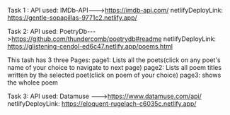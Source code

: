 Task 1 :
API used: IMDb-API--->https://imdb-api.com/
netlifyDeployLink: https://gentle-sopapillas-9771c2.netlify.app/

Task 2:
API used: PoetryDb--->https://github.com/thundercomb/poetrydb#readme
netlifyDeployLink: https://glistening-cendol-ed6c47.netlify.app/poems.html

This tash has 3 three Pages:
page1: Lists all the poets(click on any poet's name of your choice to navigate to next page)
page2: Lists all poem titles written by the selected poet(click on poem of your choice)
page3: shows the wholee poem

Task 3:
API used: Datamuse --->https://www.datamuse.com/api/
netlifyDeployLink: https://eloquent-rugelach-c6035c.netlify.app/
